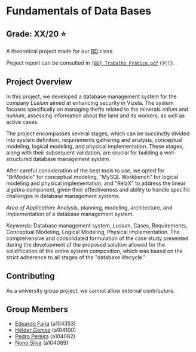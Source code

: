 # Fundamentals of Data Bases

## Grade: XX/20 ⭐️

A theoretical project made for our [BD](https://www.di.uminho.pt/~jno/sitedi/uc_8505N6.html) class.

Project report can be consulted in [`[BD] Trabalho Prático.pdf`](https://github.com/pedrofp4444/BD/tree/main/report) (🇵🇹).

## Project Overview

In this project, we developed a database management system for the company _Lusium_ aimed at enhancing security in Vizela. The system focuses specifically on managing thefts related to the minerals _edium_ and _nunium_, assessing information about the land and its workers, as well as active cases.

The project encompasses several stages, which can be succinctly divided into system definition, requirements gathering and analysis, conceptual modeling, logical modeling, and physical implementation. These stages, along with their subsequent validation, are crucial for building a well-structured database management system.

After careful consideration of the best tools to use, we opted for "BrModelo" for conceptual modeling, "MySQL Workbench" for logical modeling and physical implementation, and "RelaX" to address the linear algebra component, given their effectiveness and ability to handle specific challenges in database management systems.

*Area of Application*: Analysis, planning, modeling, architecture, and implementation of a database management system.

*Keywords*: Database management system, _Lusium_, Cases, Requirements, Conceptual Modeling, Logical Modeling, Physical Implementation. The comprehensive and consolidated formulation of the case study presented during the development of the proposed solution allowed for the solidification of the entire system composition, which was based on the strict adherence to all stages of the "database lifecycle."

## Contributing

As a university group project, we cannot allow external contributors.

## Group Members

* [Eduardo Faria](https://github.com/2101dudu/) (a104353)
* [Hélder Gomes](https://github.com/helderrrg/) (a104100)
* [Pedro Pereira](https://github.com/pedrofp4444) (a104082)
* [Nuno Silva](https://github.com/NunoMRS7) (a104089)
